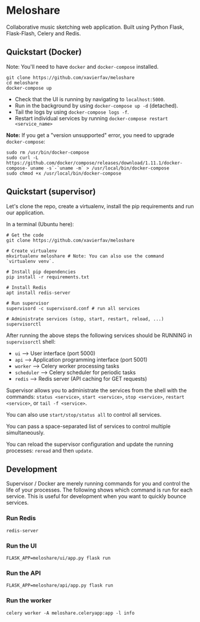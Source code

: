 # Meloshare
Collaborative music sketching web application.
Built using Python Flask, Flask-Flash, Celery and Redis.

## Quickstart (Docker)
Note: You'll need to have `docker` and `docker-compose` installed.
```
git clone https://github.com/xavierfav/meloshare
cd meloshare
docker-compose up
```

* Check that the UI is running by navigating to `localhost:5000`.
* Run in the background by using `docker-compose up -d` (detached).
* Tail the logs by using `docker-compose logs -f`.
* Restart individual services by running `docker-compose restart <service_name>`

**Note:** If you get a "version unsupported" error, you need to upgrade `docker-compose`:
```
sudo rm /usr/bin/docker-compose
sudo curl -L https://github.com/docker/compose/releases/download/1.11.1/docker-compose-`uname -s`-`uname -m` > /usr/local/bin/docker-compose
sudo chmod +x /usr/local/bin/docker-compose
```

## Quickstart (supervisor)
Let's clone the repo, create a virtualenv, install the pip requirements and run our application.

In a terminal (Ubuntu here):

```
# Get the code
git clone https://github.com/xavierfav/meloshare

# Create virtualenv
mkvirtualenv meloshare # Note: You can also use the command `virtualenv venv`.

# Install pip dependencies
pip install -r requirements.txt 

# Install Redis
apt install redis-server 

# Run supervisor
supervisord -c supervisord.conf # run all services

# Administrate services (stop, start, restart, reload, ...)
supervisorctl 
```

After running the above steps the following services should be RUNNING in `supervisorctl` shell:
- `ui`  --> User interface (port 5000)
- `api` --> Application programming interface (port 5001)
- `worker` --> Celery worker processing tasks
- `scheduler` --> Celery scheduler for periodic tasks
- `redis` --> Redis server (API caching for GET requests)

Supervisor allows you to administrate the services from the shell with the commands: `status <service>`, `start <service>`, `stop <service>`, `restart <service>`, or `tail -f <service>`.

You can also use `start/stop/status all` to control all services.

You can pass a space-separated list of services to control multiple simultaneously.

You can reload the supervisor configuration and update the running processes: `reread` and then `update`.

## Development

Supervisor / Docker are merely running commands for you and control the life of your processes.
The following shows which command is run for each service. This is useful for development when you want to quickly bounce services.

### Run Redis
```
redis-server
```

### Run the UI
```
FLASK_APP=meloshare/ui/app.py flask run
```

### Run the API
```
FLASK_APP=meloshare/api/app.py flask run
```

### Run the worker
```
celery worker -A meloshare.celeryapp:app -l info
```
